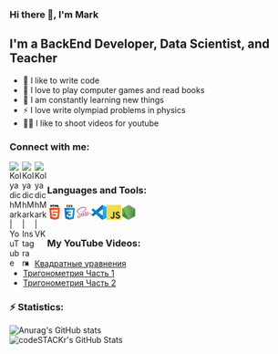 ### Hi there 👋, I'm Mark


## I'm a BackEnd Developer, Data Scientist, and Teacher
- 💪 I like to write code
- 🎉 I love to play computer games and read books
- 🥅 I am constantly learning new things
- ⚡ I love write olympiad problems in physics
- 🤹🏽 I like to shoot videos for youtube 

### Connect with me:

[<img align="left" alt="KolyadichMark | YouTube" width="22px" src="https://cdn.jsdelivr.net/npm/simple-icons@v3/icons/youtube.svg" />][youtube]
[<img align="left" alt="KolyadichMark | Instagram" width="22px" src="https://cdn.jsdelivr.net/npm/simple-icons@v3/icons/instagram.svg" />][instagram]
[<img align="left" alt="KolyadichMark | VK" width="22px" src="https://cdn.jsdelivr.net/npm/simple-icons@v3/icons/vk.svg" />][vk]

<br />

### Languages and Tools:

<img align="left" alt="HTML5" width="26px" src="https://raw.githubusercontent.com/github/explore/80688e429a7d4ef2fca1e82350fe8e3517d3494d/topics/html/html.png" />
<img align="left" alt="CSS3" width="26px" src="https://raw.githubusercontent.com/github/explore/80688e429a7d4ef2fca1e82350fe8e3517d3494d/topics/css/css.png" />
<img align="left" alt="Sass" width="26px" src="https://raw.githubusercontent.com/github/explore/80688e429a7d4ef2fca1e82350fe8e3517d3494d/topics/sass/sass.png" />
<img align="left" alt="Visual Studio Code" width="26px" src="https://raw.githubusercontent.com/github/explore/80688e429a7d4ef2fca1e82350fe8e3517d3494d/topics/visual-studio-code/visual-studio-code.png" />
<img align="left" alt="JavaScript" width="26px" src="https://raw.githubusercontent.com/github/explore/80688e429a7d4ef2fca1e82350fe8e3517d3494d/topics/javascript/javascript.png" />
<img align="left" alt="Node.js" width="26px" src="https://raw.githubusercontent.com/github/explore/80688e429a7d4ef2fca1e82350fe8e3517d3494d/topics/nodejs/nodejs.png" />


<br />
<br />

### My YouTube Videos:
<!-- YOUTUBE:START -->
- [Квадратные уравнения](https://www.youtube.com/watch?v=2MQi57mEYhA&t=618s)
- [Тригонометрия Часть 1](https://www.youtube.com/watch?v=SOPWv9BIRQY&t=519s)
- [Тригонометрия Часть 2](https://www.youtube.com/watch?v=9Aj0imz7ndY&t=695s)
<!-- YOUTUBE:END -->

 ###  <summary>:zap: Statistics:</summary>
   <img align="left" alt="Anurag's GitHub stats" src="https://github-readme-stats.vercel.app/api?username=Garmonik&show_icons=true&theme=radical" />
    <br />
    <img align="left" alt="codeSTACKr's GitHub Stats" src="https://github-readme-stats.vercel.app/api/top-langs/?username=Garmonik&layout=compact&theme=radical" />


[youtube]: https://www.youtube.com/channel/UCvX-ZOz4jjpAJwP2khwTvgw
[instagram]: https://www.instagram.com/kolyadichmark/?hl=ru
[vk]: https://vk.com/garmonik_m
